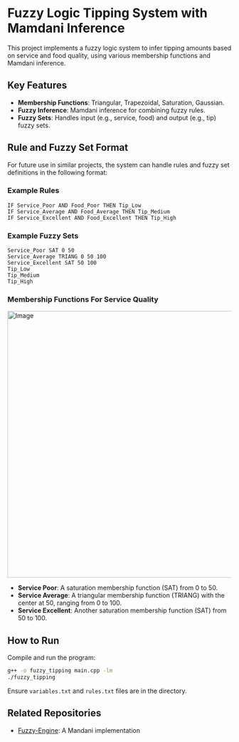 # Fuzzy Logic Tipping System with Mamdani Inference

This project implements a fuzzy logic system to infer tipping amounts based on service and food quality, using various membership functions and Mamdani inference.

## Key Features

- **Membership Functions**: Triangular, Trapezoidal, Saturation, Gaussian.
- **Fuzzy Inference**: Mamdani inference for combining fuzzy rules.
- **Fuzzy Sets**: Handles input (e.g., service, food) and output (e.g., tip) fuzzy sets.

## Rule and Fuzzy Set Format

For future use in similar projects, the system can handle rules and fuzzy set definitions in the following format:

### Example Rules

```
IF Service_Poor AND Food_Poor THEN Tip_Low
IF Service_Average AND Food_Average THEN Tip_Medium
IF Service_Excellent AND Food_Excellent THEN Tip_High
```

### Example Fuzzy Sets

```
Service_Poor SAT 0 50
Service_Average TRIANG 0 50 100
Service_Excellent SAT 50 100
Tip_Low
Tip_Medium
Tip_High
```
### Membership Functions For Service Quality
<img src="https://github.com/user-attachments/assets/8cca8533-6e51-493f-921e-7075c14e6068" alt="Image" width="600"/>

- **Service Poor**: A saturation membership function (SAT) from 0 to 50.
- **Service Average**: A triangular membership function (TRIANG) with the center at 50, ranging from 0 to 100.
- **Service Excellent**: Another saturation membership function (SAT) from 50 to 100.
## How to Run

Compile and run the program:

```bash
g++ -o fuzzy_tipping main.cpp -lm
./fuzzy_tipping
```

Ensure `variables.txt` and `rules.txt` files are in the directory.

## Related Repositories

- [Fuzzy-Engine]([https://github.com/username/repository-name](https://github.com/Pablohrdz/Fuzzy-Engine)): A Mandani implementation
